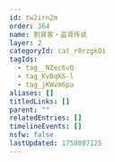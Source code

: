 ```yaml
---
id: tw2irn2m
order: 364
name: 割肾客・盗肾传说
layer: 2
categoryId: cat_r0rzgkOi
tagIds:
  - tag__NZec6vQ
  - tag_KvBqKS-l
  - tag_jKWvm6pa
aliases: []
titledLinks: []
parent: ""
relatedEntries: []
timelineEvents: []
nsfw: false
lastUpdated: 1758087125
---
```


